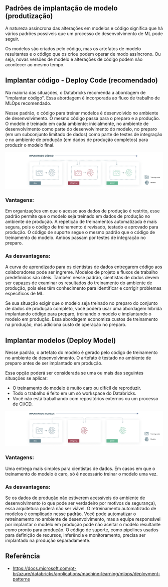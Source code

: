 
## Padrões de implantação de modelo (produtização)

A natureza assíncrona das alterações em modelos e código significa 
que há vários padrões possíveis que um processo de desenvolvimento de ML pode seguir.

Os modelos são criados pelo código, mas os artefatos de modelo resultantes e 
o código que os criou podem operar de modo assíncrono. 
Ou seja, novas versões de modelo e alterações de código podem não acontecer ao mesmo tempo. 

## Implantar código - Deploy Code (recomendado)

Na maioria das situações, o Databricks recomenda a abordagem de "implantar código". 
Essa abordagem é incorporada ao fluxo de trabalho de MLOps recomendado.

Nesse padrão, o código para treinar modelos é desenvolvido no ambiente de desenvolvimento. 
O mesmo código passa para o preparo e a produção. 
O modelo é treinado em cada ambiente: 
inicialmente, no ambiente de desenvolvimento como parte do desenvolvimento do modelo, 
no preparo (em um subconjunto limitado de dados) como parte de testes de integração e no ambiente de produção 
(em dados de produção completos) para produzir o modelo final.

<img src='https://raw.githubusercontent.com/Databricks-BR/MLOps/main/images/mlops_deploy_code.png' width='800px'></img>

### Vantagens:

Em organizações em que o acesso aos dados de produção é restrito, 
esse padrão permite que o modelo seja treinado em dados de produção no ambiente de produção.
A repetição de treinamentos automatizada é mais segura, pois o código de treinamento é revisado, 
testado e aprovado para produção.
O código de suporte segue o mesmo padrão que o código de treinamento do modelo. 
Ambos passam por testes de integração no preparo.

### As desvantagens:

A curva de aprendizado para os cientistas de dados entregarem código aos colaboradores pode ser íngreme. 
Modelos de projeto e fluxos de trabalho predefinidos são úteis.
Também nesse padrão, cientistas de dados devem ser capazes de examinar os resultados do treinamento do ambiente de produção, pois eles têm conhecimento para identificar e corrigir problemas específicos de ML.

Se sua situação exigir que o modelo seja treinado no preparo do conjunto de dados de produção completo, você poderá usar uma abordagem híbrida implantando código para preparo, treinando o modelo e implantando o modelo em produção. Essa abordagem economiza custos de treinamento na produção, mas adiciona custo de operação no preparo.

## Implantar modelos (Deploy Model)

Nesse padrão, o artefato do modelo é gerado pelo código de treinamento no ambiente de desenvolvimento. 
O artefato é testado no ambiente de preparo antes de ser implantado em produção.

Essa opção poderá ser considerada se uma ou mais das seguintes situações se aplicar:

* O treinamento do modelo é muito caro ou difícil de reproduzir.
* Todo o trabalho é feito em um só workspace do Databricks.
* Você não está trabalhando com repositórios externos ou um processo de CI/CD.


<img src='https://raw.githubusercontent.com/Databricks-BR/MLOps/main/images/mlops_deploy_models.png' width='800px'></img>


### Vantagens:

Uma entrega mais simples para cientistas de dados.
Em casos em que o treinamento do modelo é caro, só é necessário treinar o modelo uma vez.

### As desvantagens:

Se os dados de produção não estiverem acessíveis do ambiente de desenvolvimento (o que pode ser verdadeiro por motivos de segurança), essa arquitetura poderá não ser viável.
O retreinamento automatizado de modelos é complicado nesse padrão. Você pode automatizar o retreinamento no ambiente de desenvolvimento, mas a equipe responsável por implantar o modelo em produção pode não aceitar o modelo resultante como pronto para produção.
O código de suporte, como pipelines usados para definição de recursos, inferência e monitoramento, precisa ser implantado na produção separadamente.


## Referência

* https://docs.microsoft.com/pt-br/azure/databricks/applications/machine-learning/mlops/deployment-patterns

